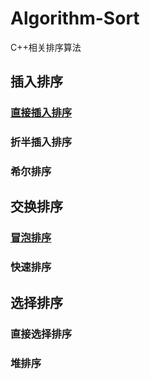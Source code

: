 # Algorithm-Sort
C++相关排序算法
## 插入排序

### [直接插入排序](./Algorithm_sort/directInsertSort.cpp)
### 折半插入排序
### 希尔排序
## 交换排序
### [冒泡排序](./Algorithm_sort/bubbleSort.cpp)
### 快速排序
## 选择排序
### 直接选择排序
### 堆排序
